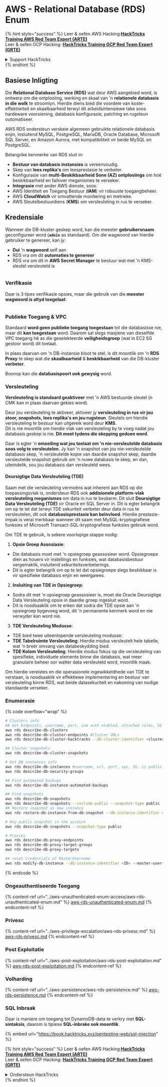 # AWS - Relational Database (RDS) Enum

{% hint style="success" %}
Leer & oefen AWS Hacking:<img src="../../../.gitbook/assets/image (1) (1).png" alt="" data-size="line">[**HackTricks Training AWS Red Team Expert (ARTE)**](https://training.hacktricks.xyz/courses/arte)<img src="../../../.gitbook/assets/image (1) (1).png" alt="" data-size="line">\
Leer & oefen GCP Hacking: <img src="../../../.gitbook/assets/image (2).png" alt="" data-size="line">[**HackTricks Training GCP Red Team Expert (GRTE)**<img src="../../../.gitbook/assets/image (2).png" alt="" data-size="line">](https://training.hacktricks.xyz/courses/grte)

<details>

<summary>Support HackTricks</summary>

* Kyk na die [**subskripsie planne**](https://github.com/sponsors/carlospolop)!
* **Sluit aan by die** 💬 [**Discord groep**](https://discord.gg/hRep4RUj7f) of die [**telegram groep**](https://t.me/peass) of **volg** ons op **Twitter** 🐦 [**@hacktricks\_live**](https://twitter.com/hacktricks\_live)**.**
* **Deel hacking truuks deur PRs in te dien na die** [**HackTricks**](https://github.com/carlospolop/hacktricks) en [**HackTricks Cloud**](https://github.com/carlospolop/hacktricks-cloud) github repos.

</details>
{% endhint %}

## Basiese Inligting

Die **Relational Database Service (RDS)** wat deur AWS aangebied word, is ontwerp om die ontplooiing, werking en skaal van 'n **relationele databasis in die wolk** te stroomlyn. Hierdie diens bied die voordele van koste-effektiwiteit en skaalbaarheid terwyl dit arbeidsintensiewe take soos hardeware voorsiening, databasis konfigurasie, patching en rugsteun outomatiseer.

AWS RDS ondersteun verskeie algemeen gebruikte relationele databasis enjin, insluitend MySQL, PostgreSQL, MariaDB, Oracle Database, Microsoft SQL Server, en Amazon Aurora, met kompatibiliteit vir beide MySQL en PostgreSQL.

Belangrike kenmerke van RDS sluit in:

* **Bestuur van databasis instansies** is vereenvoudig.
* Skep van **lees replika's** om leesprestasie te verbeter.
* Konfigurasie van **multi-Beskikbaarheid Sone (AZ) ontplooiings** om hoë beskikbaarheid en failover meganismes te verseker.
* **Integrasie** met ander AWS dienste, soos:
* AWS Identiteit en Toegang Bestuur (**IAM**) vir robuuste toegangbeheer.
* AWS **CloudWatch** vir omvattende monitering en metrieke.
* AWS Sleutelbestuurdiens (**KMS**) om versleuteling in rus te verseker.

## Kredensiale

Wanneer die DB-kluster geskep word, kan die meester **gebruikersnaam** geconfigureer word (**`admin`** as standaard). Om die wagwoord van hierdie gebruiker te genereer, kan jy:

* **Dui** 'n **wagwoord** self aan
* RDS vra om dit **outomaties te genereer**
* RDS vra om dit in **AWS Secret Manager** te bestuur wat met 'n KMS-sleutel versleuteld is

<figure><img src="../../../.gitbook/assets/image (144).png" alt=""><figcaption></figcaption></figure>

### Verifikasie

Daar is 3 tipes verifikasie opsies, maar die gebruik van die **meester wagwoord is altyd toegelaat**:

<figure><img src="../../../.gitbook/assets/image (227).png" alt=""><figcaption></figcaption></figure>

### Publieke Toegang & VPC

Standaard **word geen publieke toegang toegestaan** tot die databasisse nie, maar dit **kan toegestaan** word. Daarom sal slegs masjiene van dieselfde VPC toegang hê as die geselekteerde **veiligheidsgroep** (wat in EC2 SG gestoor word) dit toelaat.

In plaas daarvan om 'n DB-instansie bloot te stel, is dit moontlik om 'n **RDS Proxy** te skep wat die **skaalbaarheid** & **beskikbaarheid** van die DB-kluster **verbeter**.

Boonop kan die **databasispoort ook gewysig** word.

### Versleuteling

**Versleuteling is standaard geaktiveer** met 'n AWS bestuurde sleutel (n CMK kan in plaas daarvan gekies word).

Deur jou versleuteling te aktiveer, aktiveer jy **versleuteling in rus vir jou stoor, snapshots, lees replika's en jou rugsteun**. Sleutels om hierdie versleuteling te bestuur kan uitgereik word deur **KMS**.\
Dit is nie moontlik om hierdie vlak van versleuteling by te voeg nadat jou databasis geskep is nie. **Dit moet tydens die skepping gedoen word**.

Daar is egter 'n **omseiling wat jou toelaat om 'n nie-versleutelde databasis soos volg te versleutelen**. Jy kan 'n snapshot van jou nie-versleutelde databasis skep, 'n versleutelde kopie van daardie snapshot skep, daardie versleutelde snapshot gebruik om 'n nuwe databasis te skep, en dan, uiteindelik, sou jou databasis dan versleuteld wees.

#### Deursigtige Data Versleuteling (TDE)

Saam met die versleuteling vermoëns wat inherent aan RDS op die toepassingsvlak is, ondersteun RDS ook **addisionele platform-vlak versleuteling meganismes** om data in rus te beskerm. Dit sluit **Deursigtige Data Versleuteling (TDE)** vir Oracle en SQL Server in. Dit is egter belangrik om op te let dat terwyl TDE sekuriteit verbeter deur data in rus te versleutelen, dit ook **databasisprestasie kan beïnvloed**. Hierdie prestasie-impak is veral merkbaar wanneer dit saam met MySQL-kryptografiese funksies of Microsoft Transact-SQL-kryptografiese funksies gebruik word.

Om TDE te gebruik, is sekere voorlopige stappe nodig:

1. **Opsie Groep Assosiasie**:
* Die databasis moet met 'n opsiegroep geassosieer word. Opsiegroepe dien as houers vir instellings en funksies, wat databasisbestuur vergemaklik, insluitend sekuriteitsverbeterings.
* Dit is egter belangrik om op te let dat opsiegroepe slegs beskikbaar is vir spesifieke databasis enjin en weergawes.
2. **Insluiting van TDE in Opsiegroep**:
* Sodra dit met 'n opsiegroep geassosieer is, moet die Oracle Deursigtige Data Versleuteling opsie in daardie groep ingesluit word.
* Dit is noodsaaklik om te erken dat sodra die TDE opsie aan 'n opsiegroep bygevoeg word, dit 'n permanente kenmerk word en nie verwyder kan word nie.
3. **TDE Versleuteling Modusse**:
* TDE bied twee uiteenlopende versleuteling modusse:
* **TDE Tabelruimte Versleuteling**: Hierdie modus versleutelt hele tabelle, wat 'n breër omvang van databeskydding bied.
* **TDE Kolom Versleuteling**: Hierdie modus fokus op die versleuteling van spesifieke, individuele elemente binne die databasis, wat meer granulaire beheer oor watter data versleuteld word, moontlik maak.

Om hierdie vereistes en die operasionele ingewikkeldhede van TDE te verstaan, is noodsaaklik vir effektiewe implementering en bestuur van versleuteling binne RDS, wat beide datasekuriteit en nakoming van nodige standaarde verseker.

### Enumerasie

{% code overflow="wrap" %}
```bash
# Clusters info
## Get Endpoints, username, port, iam auth enabled, attached roles, SG
aws rds describe-db-clusters
aws rds describe-db-cluster-endpoints #Cluster URLs
aws rds describe-db-cluster-backtracks --db-cluster-identifier <cluster-name>

## Cluster snapshots
aws rds describe-db-cluster-snapshots

# Get DB instances info
aws rds describe-db-instances #username, url, port, vpc, SG, is public?
aws rds describe-db-security-groups

## Find automated backups
aws rds describe-db-instance-automated-backups

## Find snapshots
aws rds describe-db-snapshots
aws rds describe-db-snapshots --include-public --snapshot-type public
## Restore snapshot as new instance
aws rds restore-db-instance-from-db-snapshot --db-instance-identifier <ID> --db-snapshot-identifier <ID> --availability-zone us-west-2a

# Any public snapshot in the account
aws rds describe-db-snapshots --snapshot-type public

# Proxies
aws rds describe-db-proxy-endpoints
aws rds describe-db-proxy-target-groups
aws rds describe-db-proxy-targets

## reset credentials of MasterUsername
aws rds modify-db-instance --db-instance-identifier <ID> --master-user-password <NewPassword> --apply-immediately
```
{% endcode %}

### Ongeauthentiseerde Toegang

{% content-ref url="../aws-unauthenticated-enum-access/aws-rds-unauthenticated-enum.md" %}
[aws-rds-unauthenticated-enum.md](../aws-unauthenticated-enum-access/aws-rds-unauthenticated-enum.md)
{% endcontent-ref %}

### Privesc

{% content-ref url="../aws-privilege-escalation/aws-rds-privesc.md" %}
[aws-rds-privesc.md](../aws-privilege-escalation/aws-rds-privesc.md)
{% endcontent-ref %}

### Post Exploitatie

{% content-ref url="../aws-post-exploitation/aws-rds-post-exploitation.md" %}
[aws-rds-post-exploitation.md](../aws-post-exploitation/aws-rds-post-exploitation.md)
{% endcontent-ref %}

### Volharding

{% content-ref url="../aws-persistence/aws-rds-persistence.md" %}
[aws-rds-persistence.md](../aws-persistence/aws-rds-persistence.md)
{% endcontent-ref %}

### SQL Inbraak

Daar is maniere om toegang tot DynamoDB-data te verkry met **SQL-sintaksis**, daarom is tipiese **SQL-inbrake ook moontlik**.

{% embed url="https://book.hacktricks.xyz/pentesting-web/sql-injection" %}

{% hint style="success" %}
Leer & oefen AWS Hacking:<img src="../../../.gitbook/assets/image (1) (1).png" alt="" data-size="line">[**HackTricks Training AWS Red Team Expert (ARTE)**](https://training.hacktricks.xyz/courses/arte)<img src="../../../.gitbook/assets/image (1) (1).png" alt="" data-size="line">\
Leer & oefen GCP Hacking: <img src="../../../.gitbook/assets/image (2).png" alt="" data-size="line">[**HackTricks Training GCP Red Team Expert (GRTE)**<img src="../../../.gitbook/assets/image (2).png" alt="" data-size="line">](https://training.hacktricks.xyz/courses/grte)

<details>

<summary>Ondersteun HackTricks</summary>

* Kyk na die [**subskripsieplanne**](https://github.com/sponsors/carlospolop)!
* **Sluit aan by die** 💬 [**Discord-groep**](https://discord.gg/hRep4RUj7f) of die [**telegram-groep**](https://t.me/peass) of **volg** ons op **Twitter** 🐦 [**@hacktricks\_live**](https://twitter.com/hacktricks\_live)**.**
* **Deel hacking truuks deur PRs in te dien na die** [**HackTricks**](https://github.com/carlospolop/hacktricks) en [**HackTricks Cloud**](https://github.com/carlospolop/hacktricks-cloud) github repos.

</details>
{% endhint %}
